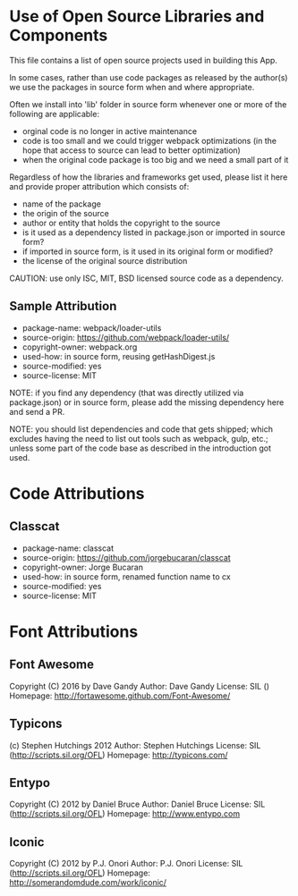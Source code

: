 Use of Open Source Libraries and Components
===========================================
This file contains a list of open source projects used in building this App.

In some cases, rather than use code packages as released by the author(s) we
use the packages in source form when and where appropriate.

Often we install into 'lib' folder in source form whenever one or more of the
following are applicable:
- orginal code is no longer in active maintenance
- code is too small and we could trigger webpack optimizations (in the hope
  that access to source can lead to better optimization)
- when the original code package is too big and we need a small part of it

Regardless of how the libraries and frameworks get used, please list it here
and provide proper attribution which consists of:
- name of the package
- the origin of the source
- author or entity that holds the copyright to the source
- is it used as a dependency listed in package.json or imported in source form?
- if imported in source form, is it used in its original form or modified?
- the license of the original source distribution

CAUTION: use only ISC, MIT, BSD licensed source code as a dependency.

Sample Attribution
------------------
- package-name: webpack/loader-utils
- source-origin: https://github.com/webpack/loader-utils/
- copyright-owner: webpack.org
- used-how: in source form, reusing getHashDigest.js
- source-modified: yes
- source-license: MIT

NOTE: if you find any dependency (that was directly utilized via package.json)
or in source form, please add the missing dependency here and send a PR.

NOTE: you should list dependencies and code that gets shipped; which
excludes having the need to list out tools such as webpack, gulp, etc.; unless
some part of the code base as described in the introduction got used.

Code Attributions
=================
Classcat
--------
- package-name: classcat
- source-origin: https://github.com/jorgebucaran/classcat
- copyright-owner: Jorge Bucaran
- used-how: in source form, renamed function name to cx
- source-modified: yes
- source-license: MIT

Font Attributions
=================
## Font Awesome
   Copyright (C) 2016 by Dave Gandy
   Author:    Dave Gandy
   License:   SIL ()
   Homepage:  http://fortawesome.github.com/Font-Awesome/
## Typicons
   (c) Stephen Hutchings 2012
   Author:    Stephen Hutchings
   License:   SIL (http://scripts.sil.org/OFL)
   Homepage:  http://typicons.com/
## Entypo
   Copyright (C) 2012 by Daniel Bruce
   Author:    Daniel Bruce
   License:   SIL (http://scripts.sil.org/OFL)
   Homepage:  http://www.entypo.com
## Iconic
   Copyright (C) 2012 by P.J. Onori
   Author:    P.J. Onori
   License:   SIL (http://scripts.sil.org/OFL)
   Homepage:  http://somerandomdude.com/work/iconic/


